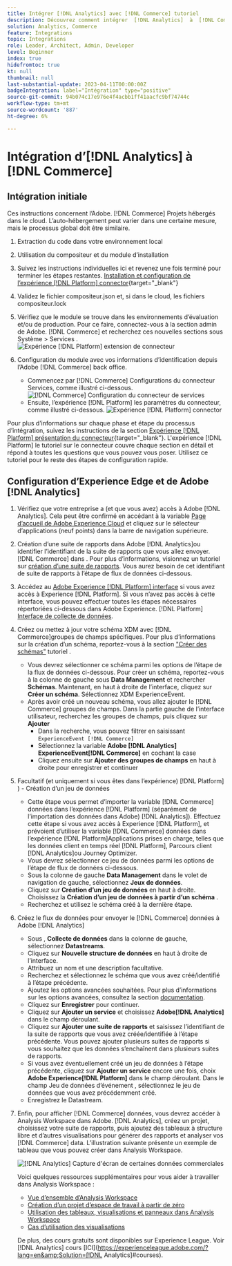 ```yaml
---
title: Intégrer [!DNL Analytics] avec [!DNL Commerce] tutoriel
description: Découvrez comment intégrer  [!DNL Analytics]  à  [!DNL Commerce].
solution: Analytics, Commerce
feature: Integrations
topic: Integrations
role: Leader, Architect, Admin, Developer
level: Beginner
index: true
hidefromtoc: true
kt: null
thumbnail: null
last-substantial-update: 2023-04-11T00:00:00Z
badgeIntegration: label="Intégration" type="positive"
source-git-commit: 94b074c17e976e4f4acbb1ff41aacfc9bf74744c
workflow-type: tm+mt
source-wordcount: '887'
ht-degree: 6%

---
```



# Intégration d’[!DNL Analytics] à [!DNL Commerce]

## Intégration initiale

Ces instructions concernent l’Adobe. [!DNL Commerce] Projets hébergés dans le cloud. L’auto-hébergement peut varier dans une certaine mesure, mais le processus global doit être similaire.

1. Extraction du code dans votre environnement local
1. Utilisation du compositeur et du module d’installation
1. Suivez les instructions individuelles ici et revenez une fois terminé pour terminer les étapes restantes.
   [Installation et configuration de l’expérience [!DNL Platform] connector](https://experienceleague.adobe.com/docs/commerce-merchant-services/experience-platform-connector/fundamentals/install.html){target="_blank"}


1. Validez le fichier compositeur.json et, si dans le cloud, les fichiers compositeur.lock
1. Vérifiez que le module se trouve dans les environnements d’évaluation et/ou de production. Pour ce faire, connectez-vous à la section admin de Adobe. [!DNL Commerce] et recherchez ces nouvelles sections sous Système > Services .
   ![Expérience [!DNL Platform] extension de connecteur](./assets/analytics-commerce/admin-view-experience-platform-commector-extension.png)

1. Configuration du module avec vos informations d’identification depuis l’Adobe [!DNL Commerce] back office.
   * Commencez par [!DNL Commerce] Configurations du connecteur Services, comme illustré ci-dessous.
     ![[!DNL Commerce] Configuration du connecteur de services](./assets/analytics-commerce/commerce-services-connector-setup.png)
   * Ensuite, l’expérience [!DNL Platform] les paramètres du connecteur, comme illustré ci-dessous.
     ![Expérience [!DNL Platform] connector](./assets/analytics-commerce/experience-platform-connector.png)

Pour plus d’informations sur chaque phase et étape du processus d’intégration, suivez les instructions de la section [Expérience [!DNL Platform] présentation du connecteur](https://experienceleague.adobe.com/docs/commerce-merchant-services/experience-platform-connector/overview.html?lang=fr){target="_blank"}. L&#39;expérience [!DNL Platform] le tutoriel sur le connecteur couvre chaque section en détail et répond à toutes les questions que vous pouvez vous poser. Utilisez ce tutoriel pour le reste des étapes de configuration rapide.

## Configuration d’Experience Edge et de Adobe [!DNL Analytics]

1. Vérifiez que votre entreprise a (et que vous avez) accès à Adobe [!DNL Analytics]. Cela peut être confirmé en accédant à la variable [Page d’accueil de Adobe Experience Cloud](https://experience.adobe.com/) et cliquez sur le sélecteur d’applications (neuf points) dans la barre de navigation supérieure.

1. Création d’une suite de rapports dans Adobe [!DNL Analytics]ou identifier l’identifiant de la suite de rapports que vous allez envoyer. [!DNL Commerce] dans . Pour plus d’informations, visionnez un tutoriel sur [création d’une suite de rapports](https://experienceleague.adobe.com/docs/analytics-learn/tutorials/intro-to-analytics/analytics-basics/understanding-and-creating-report-suites.html?lang=fr). Vous aurez besoin de cet identifiant de suite de rapports à l’étape de flux de données ci-dessous.

1. Accédez au [Adobe Experience [!DNL Platform] interface](https://platform.adobe.com) si vous avez accès à Experience [!DNL Platform]. Si vous n’avez pas accès à cette interface, vous pouvez effectuer toutes les étapes nécessaires répertoriées ci-dessous dans Adobe Experience. [!DNL Platform] [Interface de collecte de données](https://experience.adobe.com/#/data-collection).

1. Créez ou mettez à jour votre schéma XDM avec [!DNL Commerce]groupes de champs spécifiques. Pour plus d’informations sur la création d’un schéma, reportez-vous à la section [&quot;Créer des schémas&quot;](https://experienceleague.adobe.com/docs/platform-learn/tutorials/schemas/create-schemas.html?lang=fr) tutoriel .
   * Vous devrez sélectionner ce schéma parmi les options de l’étape de la flux de données ci-dessous. Pour créer un schéma, reportez-vous à la colonne de gauche sous **Data Management** et rechercher **Schémas**. Maintenant, en haut à droite de l’interface, cliquez sur **Créer un schéma**. Sélectionnez XDM ExperienceEvent.
   * Après avoir créé un nouveau schéma, vous allez ajouter le [!DNL Commerce] groupes de champs. Dans la partie gauche de l’interface utilisateur, recherchez les groupes de champs, puis cliquez sur **Ajouter**
      * Dans la recherche, vous pouvez filtrer en saisissant `ExperienceEvent [!DNL Commerce]`
      * Sélectionnez la variable **Adobe [!DNL Analytics] ExperienceEvent[!DNL Commerce]** en cochant la case
      * Cliquez ensuite sur **Ajouter des groupes de champs** en haut à droite pour enregistrer et continuer

1. Facultatif (et uniquement si vous êtes dans l’expérience) [!DNL Platform] ) - Création d’un jeu de données
   * Cette étape vous permet d’importer la variable [!DNL Commerce] données dans l’expérience [!DNL Platform] (séparément de l’importation des données dans Adobe) [!DNL Analytics]). Effectuez cette étape si vous avez accès à Experience [!DNL Platform], et prévoient d’utiliser la variable [!DNL Commerce] données dans l’expérience [!DNL Platform]Applications prises en charge, telles que les données client en temps réel [!DNL Platform], Parcours client [!DNL Analytics]ou Journey Optimizer.
   * Vous devrez sélectionner ce jeu de données parmi les options de l’étape de flux de données ci-dessous.
   * Sous la colonne de gauche **Data Management** dans le volet de navigation de gauche, sélectionnez **Jeux de données**.
   * Cliquez sur **Création d’un jeu de données** en haut à droite. Choisissez la **Création d’un jeu de données à partir d’un schéma** .
   * Recherchez et utilisez le schéma créé à la dernière étape.

1. Créez le flux de données pour envoyer le [!DNL Commerce] données à Adobe [!DNL Analytics]
   * Sous , **Collecte de données** dans la colonne de gauche, sélectionnez **Datastreams**.
   * Cliquez sur **Nouvelle structure de données** en haut à droite de l’interface.
   * Attribuez un nom et une description facultative.
   * Recherchez et sélectionnez le schéma que vous avez créé/identifié à l’étape précédente.
   * Ajoutez les options avancées souhaitées. Pour plus d’informations sur les options avancées, consultez la section [documentation](https://experienceleague.adobe.com/docs/experience-platform/datastreams/configure.html?lang=fr).
   * Cliquez sur **Enregistrer** pour continuer.
   * Cliquez sur **Ajouter un service** et choisissez **Adobe[!DNL Analytics]** dans le champ déroulant.
   * Cliquez sur **Ajouter une suite de rapports** et saisissez l’identifiant de la suite de rapports que vous avez créée/identifiée à l’étape précédente. Vous pouvez ajouter plusieurs suites de rapports si vous souhaitez que les données s’enchaînent dans plusieurs suites de rapports.
   * Si vous avez éventuellement créé un jeu de données à l’étape précédente, cliquez sur **Ajouter un service** encore une fois, choix **Adobe Experience[!DNL Platform]** dans le champ déroulant. Dans le champ Jeu de données d’événement , sélectionnez le jeu de données que vous avez précédemment créé.
   * Enregistrez le Datastream.

1. Enfin, pour afficher [!DNL Commerce] données, vous devrez accéder à Analysis Workspace dans Adobe. [!DNL Analytics], créez un projet, choisissez votre suite de rapports, puis ajoutez des tableaux à structure libre et d’autres visualisations pour générer des rapports et analyser vos [!DNL Commerce] data. L’illustration suivante présente un exemple de tableau que vous pouvez créer dans Analysis Workspace.

   ![[!DNL Analytics] Capture d&#39;écran de certaines données commerciales](./assets/analytics-commerce/analytics-screenshot-commerce-items.png)

   Voici quelques ressources supplémentaires pour vous aider à travailler dans Analysis Workspace :

   * [Vue d’ensemble d’Analysis Workspace](https://experienceleague.adobe.com/docs/analytics-learn/tutorials/analysis-workspace/analysis-workspace-basics/analysis-workspace-overview.html)
   * [Création dʼun projet d’espace de travail à partir de zéro](https://experienceleague.adobe.com/docs/analytics-learn/tutorials/analysis-workspace/analysis-workspace-basics/building-a-workspace-project-from-scratch.html)
   * [Utilisation des tableaux, visualisations et panneaux dans Analysis Workspace](https://experienceleague.adobe.com/docs/analytics-learn/tutorials/analysis-workspace/using-panels/using-tables-visualizations-and-panels.html)
   * [Cas dʼutilisation des visualisations](https://experienceleague.adobe.com/docs/analytics-learn/tutorials/analysis-workspace/visualizations/visualization-use-cases.html)

   De plus, des cours gratuits sont disponibles sur Experience League. Voir [!DNL Analytics] cours [ICI](https://experienceleague.adobe.com/?lang=en&amp;Solution=[!DNL Analytics]#courses).
